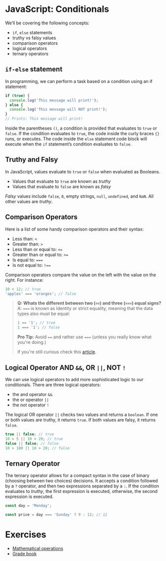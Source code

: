 # JavaScript: Conditionals

We’ll be covering the following concepts:

- `if`, `else` statements
- truthy vs falsy values
- comparison operators
- logical operators
- ternary operators

## `if-else` statement

In programming, we can perform a task based on a condition using an if statement:

```js
if (true) {
  console.log('This message will print!');
} else {
  console.log('This message will NOT print!');
}
// Prints: This message will print!
```

Inside the parentheses `()`, a condition is provided that evaluates to `true` or `false`.
If the condition evaluates to `true`, the code inside the curly braces `{}` runs, or executes.
The code inside the `else` statement code block will execute when the `if` statement’s condition evaluates to `false`.

## Truthy and Falsy

In JavaScript, values evaluate to `true` or `false` when evaluated as Booleans.

- Values that evaluate to `true` are known as _truthy_
- Values that evaluate to `false` are known as _falsy_

_Falsy_ values include `false`, `0`, empty strings, `null`, `undefined`, and `NaN`. All other values are _truthy_.

## Comparison Operators

Here is a list of some handy comparison operators and their syntax:

- Less than: `<`
- Greater than: `>`
- Less than or equal to: `<=`
- Greater than or equal to: `>=`
- Is equal to: `===`
- Is not equal to: `!==`

Comparison operators compare the value on the left with the value on the right. For instance:

```js
10 < 12; // true
'apples' === 'oranges'; // false
```

> **Q: Whats the different between two (`==`) and three (`===`) equal signs?** <br/>
> A: `===` is known as Identity or strict equality, meaning that the data types also must be equal:
>
> ```js
> 1 == '1'; // true
> 1 === '1'; // false
> ```
>
> **Pro Tip:** Avoid `==` and rather use `===` (unless you really know what you're doing.)
>
> If you're still curious check this [article](https://codeburst.io/javascript-double-equals-vs-triple-equals-61d4ce5a121a).

## Logical Operator AND `&&`, OR `||`, NOT `!`

We can use logical operators to add more sophisticated logic to our conditionals. There are three logical operators:

- the and operator `&&`
- the or operator `||`
- the not operator `!`

The logical OR operator `||` checks two values and returns a `boolean`. If one or both values are truthy, it returns `true`. If both values are falsy, it returns `false`.

```js
true || false; // true
10 > 5 || 10 > 20; // true
false || false; // false
10 > 100 || 10 > 20; // false
```

## Ternary Operator

The ternary operator allows for a compact syntax in the case of binary (choosing between two choices) decisions. It accepts a condition followed by a `?` operator, and then two expressions separated by a `:`. If the condition evaluates to _truthy_, the first expression is executed, otherwise, the second expression is executed.

```js
const day = 'Monday';

const price = day === 'Sunday' ? 9 : 12; // 12
```

# Exercises

- [Mathematical operations](https://www.codewars.com/kata/57356c55867b9b7a60000bd7/train/javascript)
- [Grade book](https://www.codewars.com/kata/55cbd4ba903825f7970000f5/train/javascript)
